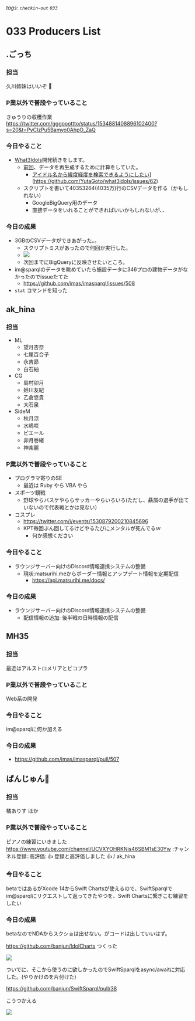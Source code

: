 ###### tags: `checkin-out` `033`

# 033 Producers List

## .ごっち

### 担当

久川姉妹はいいぞ :tada:

### P業以外で普段やっていること

きゅうりの収穫作業 https://twitter.com/gggooottto/status/1534881408896102400?s=20&t=PyCIzPu5Bamyo0AhpO_ZaQ

### 今日やること

- [What3Idols](https://what3idols.vercel.app)開発続きをします。
    - [前回](https://github.com/imas/mokumoku/blob/main/meetups/kanto/032/p.md#%E4%BB%8A%E6%97%A5%E3%81%AE%E6%88%90%E6%9E%9C)、データを再生成するために計算をしていた。
        - [アイドル名から緯度経度を検索できるようにしたい]([)](https://github.com/YutaGoto/what3idols/issues/62)
    - スクリプトを書いて40353264(4035万)行のCSVデータを作る（かもしれない）
        - GoogleBigQuery用のデータ
        - 直接データをいれることができればいいかもしれないが、、

### 今日の成果

- 3GBのCSVデータができあがった。。
    - スクリプトミスがあったので何回か実行した。
    - ![](https://i.imgur.com/xBtmhmx.png)
    - 次回までにBigQueryに反映させたいところ。
- im@sparqlのデータを眺めていたら施設データに346プロの建物データがなかったのでissueたてた
    - https://github.com/imas/imasparql/issues/508
- `stat` コマンドを知った

## ak_hina

### 担当
- ML
    - 望月杏奈
    - 七尾百合子
    - 永吉昴
    - 白石紬
- CG
    - 島村卯月
    - 姫川友紀
    - 乙倉悠貴
    - 大石泉
- SideM
    - 秋月涼
    - 水嶋咲
    - ピエール
    - 卯月巻緒
    - 神楽麗

### P業以外で普段やっていること
- プログラマ寄りのSE
    - 最近は Ruby やら VBA やら
- スポーツ観戦
    - 野球やらバスケやららサッカーやらいろいろ(ただし、贔屓の選手が出ていないので代表戦とかは見ない）
- コスプレ
    - https://twitter.com/i/events/1530879200210845696
    - KPT毎回ぶん回してるけどやるたびにメンタルが死んでるｗ
        - 何か感想ください

### 今日やること
- ラウンジサーバー向けのDiscord情報連携システムの整備
    - 現状:matsurihi.meからボーダー情報とアップデート情報を定期配信
        - https://api.matsurihi.me/docs/

### 今日の成果
- ラウンジサーバー向けのDiscord情報連携システムの整備
    - 配信情報の追加: 後半戦の日時情報の配信

## MH35

### 担当

最近はアルストロメリアとピコプラ

### P業以外で普段やっていること

Web系の開発

### 今日やること

im@sparqlに何か加える

### 今日の成果

- https://github.com/imas/imasparql/pull/507

## ばんじゅん🍓

### 担当

橘ありす
ほか

### P業以外で普段やっていること

ピアノの練習にいきました
https://www.youtube.com/channel/UCVXYOHRKNis46SBM1sE30Yw
:チャンネル登録::高評価: :+1:
    登録と高評価しました :+1: / ak_hina

### 今日やること

betaではあるがXcode 14からSwift Chartsが使えるので、SwiftSparqlでim@sparqlにリクエストして返ってきたやつを、Swift Chartsに繋ぎこむ練習をしたい

### 今日の成果

betaなのでNDAからスクショは出せない。がコードは出していいはず。

https://github.com/banjun/IdolCharts つくった

![](https://i.imgur.com/BkWLFDa.png)


ついでに、そこから使うのに欲しかったのでSwiftSparqlをasync/awaitに対応した。(やりかけのを片付けた)

https://github.com/banjun/SwiftSparql/pull/38

こうつかえる

![](https://i.imgur.com/JICc9OL.png)

